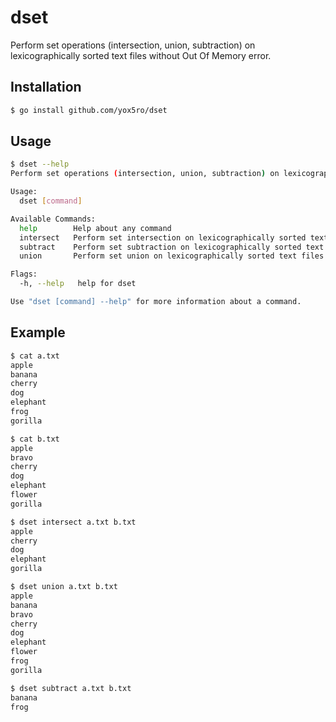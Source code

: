 # dset

Perform set operations (intersection, union, subtraction) on lexicographically sorted text files without Out Of Memory error.

## Installation

```bash
$ go install github.com/yox5ro/dset
```

## Usage

```bash
$ dset --help
Perform set operations (intersection, union, subtraction) on lexicographically sorted text files.

Usage:
  dset [command]

Available Commands:
  help        Help about any command
  intersect   Perform set intersection on lexicographically sorted text files.
  subtract    Perform set subtraction on lexicographically sorted text files.
  union       Perform set union on lexicographically sorted text files.

Flags:
  -h, --help   help for dset

Use "dset [command] --help" for more information about a command.
```

## Example

```bash
$ cat a.txt
apple
banana
cherry
dog
elephant
frog
gorilla

$ cat b.txt
apple
bravo
cherry
dog
elephant
flower
gorilla

$ dset intersect a.txt b.txt
apple
cherry
dog
elephant
gorilla

$ dset union a.txt b.txt
apple
banana
bravo
cherry
dog
elephant
flower
frog
gorilla

$ dset subtract a.txt b.txt
banana
frog
```
